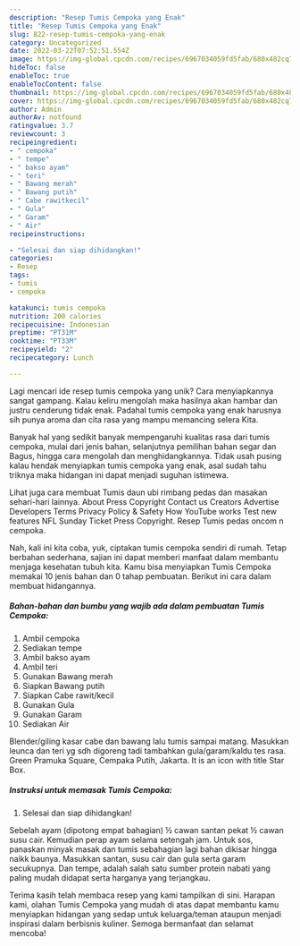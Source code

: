 ```yaml
---
description: "Resep Tumis Cempoka yang Enak"
title: "Resep Tumis Cempoka yang Enak"
slug: 822-resep-tumis-cempoka-yang-enak
category: Uncategorized
date: 2022-03-22T07:52:51.554Z
image: https://img-global.cpcdn.com/recipes/6967034059fd5fab/680x482cq70/tumis-cempoka-foto-resep-utama.jpg
hideToc: false
enableToc: true
enableTocContent: false
thumbnail: https://img-global.cpcdn.com/recipes/6967034059fd5fab/680x482cq70/tumis-cempoka-foto-resep-utama.jpg
cover: https://img-global.cpcdn.com/recipes/6967034059fd5fab/680x482cq70/tumis-cempoka-foto-resep-utama.jpg
author: Admin
authorAv: notfound
ratingvalue: 3.7
reviewcount: 3
recipeingredient:
- " cempoka"
- " tempe"
- " bakso ayam"
- " teri"
- " Bawang merah"
- " Bawang putih"
- " Cabe rawitkecil"
- " Gula"
- " Garam"
- " Air"
recipeinstructions:

- "Selesai dan siap dihidangkan!"
categories:
- Resep
tags:
- tumis
- cempoka

katakunci: tumis cempoka 
nutrition: 200 calories
recipecuisine: Indonesian
preptime: "PT31M"
cooktime: "PT33M"
recipeyield: "2"
recipecategory: Lunch

---
```





Lagi mencari ide resep tumis cempoka yang unik? Cara menyiapkannya sangat gampang. Kalau keliru mengolah maka hasilnya akan hambar dan justru cenderung tidak enak. Padahal tumis cempoka yang enak harusnya sih punya aroma dan cita rasa yang mampu memancing selera Kita.





Banyak hal yang sedikit banyak mempengaruhi kualitas rasa dari tumis cempoka, mulai dari jenis bahan, selanjutnya pemilihan bahan segar dan Bagus, hingga cara mengolah dan menghidangkannya. Tidak usah pusing kalau hendak menyiapkan tumis cempoka yang enak,      asal sudah tahu triknya maka hidangan ini dapat menjadi suguhan istimewa.














Lihat juga cara membuat Tumis daun ubi rimbang pedas dan masakan sehari-hari lainnya. About Press Copyright Contact us Creators Advertise Developers Terms Privacy Policy &amp; Safety How YouTube works Test new features NFL Sunday Ticket Press Copyright. Resep Tumis pedas oncom n cempoka.






Nah, kali ini kita coba, yuk, ciptakan tumis cempoka sendiri di rumah. Tetap berbahan sederhana, sajian ini dapat memberi manfaat dalam membantu menjaga kesehatan tubuh kita. Kamu bisa menyiapkan Tumis Cempoka memakai 10 jenis bahan dan 0 tahap pembuatan. Berikut ini cara dalam membuat hidangannya.

<!--inarticleads1-->

##### Bahan-bahan dan bumbu yang wajib ada dalam pembuatan Tumis Cempoka:

1. Ambil  cempoka
1. Sediakan  tempe
1. Ambil  bakso ayam
1. Ambil  teri
1. Gunakan  Bawang merah
1. Siapkan  Bawang putih
1. Siapkan  Cabe rawit/kecil
1. Gunakan  Gula
1. Gunakan  Garam
1. Sediakan  Air


Blender/giling kasar cabe dan bawang lalu tumis sampai matang. Masukkan leunca dan teri yg sdh digoreng tadi tambahkan gula/garam/kaldu tes rasa. Green Pramuka Square, Cempaka Putih, Jakarta. It is an icon with title Star Box. 

<!--inarticleads2-->

##### Instruksi untuk memasak Tumis Cempoka:


1. Selesai dan siap dihidangkan!

Sebelah ayam (dipotong empat bahagian) ½ cawan santan pekat ½ cawan susu cair. Kemudian perap ayam selama setengah jam. Untuk sos, panaskan minyak masak dan tumis sebahagian lagi bahan dikisar hingga naikk baunya. Masukkan santan, susu cair dan gula serta garam secukupnya. Dan tempe, adalah salah satu sumber protein nabati yang paling mudah didapat serta harganya yang terjangkau. 

Terima kasih telah membaca resep yang kami tampilkan di sini. Harapan kami, olahan Tumis Cempoka yang mudah di atas dapat membantu kamu menyiapkan hidangan yang sedap untuk keluarga/teman ataupun menjadi inspirasi dalam berbisnis kuliner. Semoga bermanfaat dan selamat mencoba!
